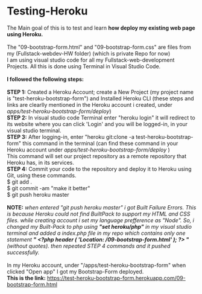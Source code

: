 # Testing-Heroku

The Main goal of this is to test and learn <b>how deploy my existing web page using Heroku.</b></br>
</br>
The "09-bootstrap-form.html" and "09-bootstrap-form.css" are files from my (Fullstack-webdev-HW folder)<!--[https://github.com/Sree-Vandana/Fullstack-webdev-HW/tree/master/hw1]--> (which is private Repo for now)</br>
I am using visual studio code for all my Fullstack-web-development Projects. All this is done using Terminal in Visual Studio Code.</br> 
</br>
<b>I followed the following steps:</b></br>
</br>
<b>STEP 1:</b> Created a Heroku Account; create a New Project (my project name is "test-heroku-bootstrap-form") and Installed Heroku CLI (these steps and links are clearlly mentioned in the Heroku account i created, under <i>apps/test-heroku-bootstrap-form/deploy</i>)</br>
<b>STEP 2:</b> In visual studio code Terminal enter "heroku login" it will redirect to its website where you can click 'Login' and you will be logged-in, in your visual studio terminal.</br>
<b>STEP 3:</b> After logging-in, enter "heroku git:clone -a test-heroku-bootstrap-form" this command in the terminal (can find these command in your Heroku account under <i>apps/test-heroku-bootstrap-form/deploy</i> )</br>
This command will set our project repository as a remote repository that Heroku has, in its services. </br>
<b>STEP 4:</b> Commit your code to the repository and deploy it to Heroku using Git, using these commands.</br>
$ git add .</br>
$ git commit -am "make it better"</br>
$ git push heroku master</br></br>
<b>NOTE:</b><i> when entered "git push heroku master" i got Built Failure Errors. This is because Heroku could not find BuiltPack to support my HTML and CSS files. while creating account i set my language prefference as "Node". So, i changed my Built-Pack to php using <b>"set heroku/php"</b> in my visual studio terminal and added a index.php file in my repo which contains only one statement <b>" \<?php header ( 'Location: /09-bootstrap-form.html' ); ?\> "</b> (without quotes). then repeated STEP 4 commands and it pushed successfully.</i></br>
</br>
In my Heroku account, under "/apps/test-heroku-bootstrap-form" when clicked "Open app" I got my Bootstrap-Form deployed.</br>
<b>This is the link:</b> https://test-heroku-bootstrap-form.herokuapp.com/09-bootstrap-form.html
